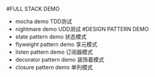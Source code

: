 #FULL STACK DEMO
 - mocha demo  TDD测试
 - nightmare demo  UDD测试
#DESIGN PATTERN DEMO
 - state pattern demo 状态模式
 - flyweight pattern demo 享元模式
 - listen pattern demo 订阅器模式
 - decorator pattern demo 装饰着模式
 - closure pattern demo 单列模式